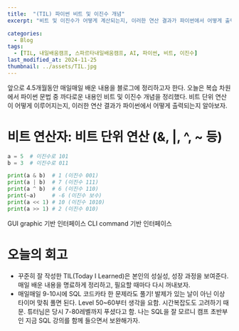 ```yaml
---
title:  "(TIL) 파이썬 비트 및 이진수 개념"
excerpt: "비트 및 이진수가 어떻게 계산되는지, 이러한 연산 결과가 파이썬에서 어떻게 출력되는지 알아보자."

categories:
  - Blog
tags:
  - [TIL, 내일배움캠프, 스파르타내일배움캠프, AI, 파이썬, 비트, 이진수]
last_modified_at: 2024-11-25
thumbnail: ../assets/TIL.jpg
---
```


앞으로 4.5개월동안 매일매일 배운 내용을 블로그에 정리하고자 한다. 오늘은 복습 차원에서 파이썬 문법 중 까다로운 내용인 비트 및 이진수 개념을 정리했다. 비트 단위 연산이 어떻게 이루어지는지, 이러한 연산 결과가 파이썬에서 어떻게 출력되는지 알아보자.

# 비트 연산자: 비트 단위 연산 (&, |, ^, ~ 등)

```py
a = 5  # 이진수로 101
b = 3  # 이진수로 011

print(a & b)  # 1 (이진수 001)
print(a | b)  # 7 (이진수 111)
print(a ^ b)  # 6 (이진수 110)
print(~a)     # -6 (이진수 보수)
print(a << 1) # 10 (이진수 1010)
print(a >> 1) # 2 (이진수 010)
```

GUI graphic 기반 인터페이스
CLI command 기반 인터페이스

# 오늘의 회고
- 꾸준히 잘 작성한 TIL(Today I Learned)은 본인의 성실성, 성장 과정을 보여준다. 매일 배운 내용을 명료하게 정리하고, 필요할 때마다 다시 꺼내보자.
- 매일매일 9-10시에 SQL 코드카타 한 문제라도 풀기! 발제가 있는 날이 아닌 이상 타이머 맞춰 풀면 된다. Level 50~60부터 생각을 요함. 시간복잡도도 고려하기 때문. 튜터님은 당시 7-80레벨까지 푸셨다고 함. 나는 SQL을 잘 모르니 캠프 초반부인 지금 SQL 강의를 함께 들으면서 보완해가자.